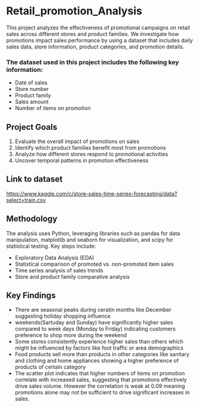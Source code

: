 # Retail_promotion_Analysis
This project analyzes the effectiveness of promotional campaigns on retail sales across different stores and product families. We investigate how promotions impact sales performance by using a dataset that includes daily sales data, store information, product categories, and promotion details.

### The dataset used in this project includes the following key information:
- Date of sales
- Store number
- Product family
- Sales amount
- Number of items on promotion
  
## Project Goals
1. Evaluate the overall impact of promotions on sales
2. Identify which product families benefit most from promotions
3. Analyze how different stores respond to promotional activities
4. Uncover temporal patterns in promotion effectiveness

## Link to dataset
https://www.kaggle.com/c/store-sales-time-series-forecasting/data?select=train.csv

## Methodology
The analysis uses Python, leveraging libraries such as pandas for data manipulation, matplotlib and seaborn for visualization, and scipy for statistical testing. Key steps include:
- Exploratory Data Analysis (EDA)
- Statistical comparison of promoted vs. non-promoted item sales
- Time series analysis of sales trends
- Store and product family comparative analysis
## Key Findings
- There are seasonal peaks during ceratin months like December suggesting holiday shopping influence
- weekends(Sartuday and Sunday) have significantly higher sales compared to week days (Monday to Friday) indicating customers preference to shop more during the weekend
- Some stores consistently experience higher sales than others which might be influenced by factors like foot traffic or area demographics
- Food products sell more than products in other categories like sanitary and clothing and home appliances showing a higher preference of products of certain category
- The scatter plot indicates that higher numbers of items on promotion correlate with increased sales, suggesting that promotions effectively drive sales volume. However the correlation is weak at 0.09 meaning promotions alone may not be sufficient to drive significant increases in sales.
